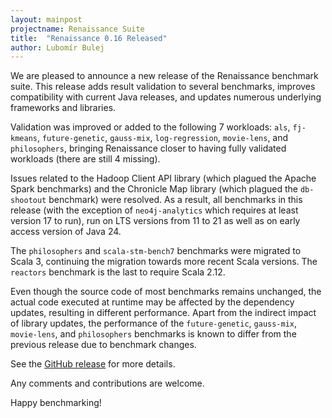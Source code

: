 ```yaml
---
layout: mainpost
projectname: Renaissance Suite
title:  "Renaissance 0.16 Released"
author: Lubomír Bulej
---
```


We are pleased to announce a new release of the Renaissance benchmark
suite. This release adds result validation to several benchmarks, improves
compatibility with current Java releases, and updates numerous underlying
frameworks and libraries.

Validation was improved or added to the following 7 workloads: `als`,
`fj-kmeans`, `future-genetic`, `gauss-mix`, `log-regression`, `movie-lens`,
and `philosophers`, bringing Renaissance closer to having fully validated
workloads (there are still 4 missing).

Issues related to the Hadoop Client API library (which plagued the Apache
Spark benchmarks) and the Chronicle Map library (which plagued the `db-shootout`
benchmark) were resolved. As a result, all benchmarks in this release (with the
exception of `neo4j-analytics` which requires at least version 17 to run), run
on LTS versions from 11 to 21 as well as on early access version of Java 24.

The `philosophers` and `scala-stm-bench7` benchmarks were migrated to Scala 3,
continuing the migration towards more recent Scala versions. The `reactors`
benchmark is the last to require Scala 2.12.

Even though the source code of most benchmarks remains unchanged, the actual
code executed at runtime may be affected by the dependency updates, resulting
in different performance. Apart from the indirect impact of library updates,
the performance of the `future-genetic`, `gauss-mix`, `movie-lens`, and
`philosophers` benchmarks is known to differ from the previous release due
to benchmark changes.

See the [GitHub release](https://github.com/renaissance-benchmarks/renaissance/releases/tag/v0.16.0) for more details.


Any comments and contributions are welcome.

Happy benchmarking!

